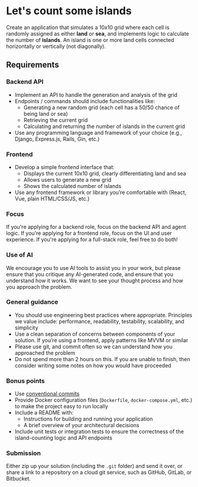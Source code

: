 # Let's count some islands

Create an application that simulates a 10x10 grid where each cell is randomly assigned as either **land** or **sea**, and implements logic to calculate the number of **islands**. An island is one or more land cells connected horizontally or vertically (not diagonally).

## Requirements

### Backend API

- Implement an API to handle the generation and analysis of the grid
- Endpoints / commands should include functionalities like:
  - Generating a new random grid (each cell has a 50/50 chance of being land or sea)
  - Retrieving the current grid
  - Calculating and returning the number of islands in the current grid
- Use any programming language and framework of your choice (e.g., Django, Express.js, Rails, Gin, etc.)

### Frontend

- Develop a simple frontend interface that:
  - Displays the current 10x10 grid, clearly differentiating land and sea
  - Allows users to generate a new grid
  - Shows the calculated number of islands
- Use any frontend framework or library you’re comfortable with (React, Vue, plain HTML/CSS/JS, etc.)

### Focus

If you're applying for a backend role, focus on the backend API and agent logic. If you're applying for a frontend role, focus on the UI and user experience. If you're applying for a full-stack role, feel free to do both!

### Use of AI

We encourage you to use AI tools to assist you in your work, but please ensure that you critique any AI-generated code, and ensure that you understand how it works. We want to see your thought process and how you approach the problem.

### General guidance

- You should use engineering best practices where appropriate. Principles we value include: performance, readability, testability, scalability, and simplicity
- Use a clean separation of concerns between components of your solution. If you’re using a frontend, apply patterns like MVVM or similar
- Please use git, and commit often so we can understand how you approached the problem
- Do not spend more than 2 hours on this. If you are unable to finish, then consider writing some notes on how you would have proceeded

### Bonus points

- Use [conventional commits](https://www.conventionalcommits.org/en/v1.0.0/)
- Provide Docker configuration files (`Dockerfile`, `docker-compose.yml`, etc.) to make the project easy to run locally
- Include a README with:
  - Instructions for building and running your application
  - A brief overview of your architectural decisions
- Include unit tests or integration tests to ensure the correctness of the island-counting logic and API endpoints

### Submission

Either zip up your solution (including the `.git` folder) and send it over, or share a link to a repository on a cloud git service, such as GitHub, GitLab, or Bitbucket.
